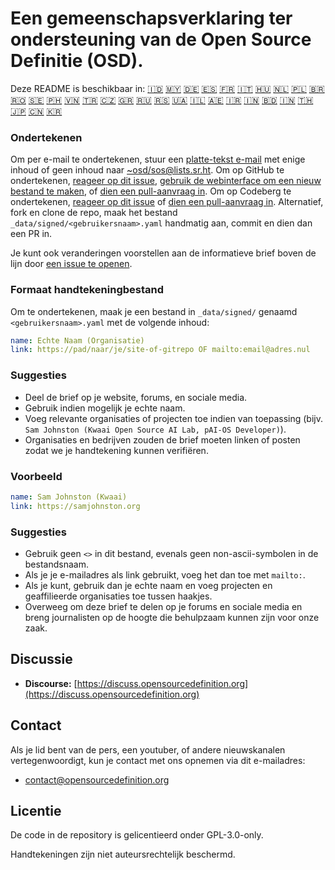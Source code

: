 # Een gemeenschapsverklaring ter ondersteuning van de Open Source Definitie (OSD).

Deze README is beschikbaar in:
[🇮🇩](README_ID.md)
[🇲🇾](README_MS.md)
[🇩🇪](README_DE.md)
[🇪🇸](README_ES.md)
[🇫🇷](README_FR.md)
[🇮🇹](README_IT.md)
[🇭🇺](README_HU.md)
[🇳🇱](README_NL.md)
[🇵🇱](README_PL.md)
[🇧🇷](README_PT-BR.md)
[🇷🇴](README_RO.md)
[🇸🇪](README_SV.md)
[🇵🇭](README_TL.md)
[🇻🇳](README_VI.md)
[🇹🇷](README_TR.md)
[🇨🇿](README_CS.md)
[🇬🇷](README_EL.md)
[🇷🇺](README_RU.md)
[🇷🇸](README_SR.md)
[🇺🇦](README_UK.md)
[🇮🇱](README_HE.md)
[🇦🇪](README_AR.md)
[🇮🇷](README_FA.md)
[🇮🇳](README_HI.md)
[🇧🇩](README_BN.md)
[🇮🇳](README_TA.md)
[🇹🇭](README_TH.md)
[🇯🇵](README_JA.md)
[🇨🇳](README_ZH-CN.md)
[🇰🇷](README_KO.md)

### Ondertekenen

Om per e-mail te ondertekenen, stuur een [platte-tekst e-mail](https://useplaintext.email/) met enige inhoud of geen inhoud naar  [~osd/sos@lists.sr.ht](mailto:~osd/sos@lists.sr.ht).
Om op GitHub te ondertekenen, [reageer op dit issue](https://github.com/OpenSourceDefinition/SaveOpenSource/issues/1), [gebruik de webinterface om een nieuw bestand te maken](https://github.com/OpenSourceDefinition/SaveOpenSource/new/master/_data/signed), of [dien een pull-aanvraag in](https://github.com/OpenSourceDefinition/SaveOpenSource/pulls).
Om op Codeberg te ondertekenen, [reageer op dit issue](https://codeberg.org/osd/sos/issues/1) of [dien een pull-aanvraag in](https://codeberg.org/osd/sos/pulls).
Alternatief, fork en clone de repo, maak het bestand `_data/signed/<gebruikersnaam>.yaml` handmatig aan, commit en dien dan een PR in.

Je kunt ook veranderingen voorstellen aan de informatieve brief boven de lijn door [een issue te openen](https://codeberg.org/osd/sos/issues).

### Formaat handtekeningbestand

Om te ondertekenen, maak je een bestand in `_data/signed/` genaamd `<gebruikersnaam>.yaml` met de volgende inhoud:

```yaml
name: Echte Naam (Organisatie)
link: https://pad/naar/je/site-of-gitrepo OF mailto:email@adres.nul
```

### Suggesties
- Deel de brief op je website, forums, en sociale media.
- Gebruik indien mogelijk je echte naam.
- Voeg relevante organisaties of projecten toe indien van toepassing (bijv. `Sam Johnston (Kwaai Open Source AI Lab, pAI-OS Developer)`).
- Organisaties en bedrijven zouden de brief moeten linken of posten zodat we je handtekening kunnen verifiëren.

### Voorbeeld

```yaml
name: Sam Johnston (Kwaai)
link: https://samjohnston.org
```

### Suggesties

- Gebruik geen `<>` in dit bestand, evenals geen non-ascii-symbolen in de bestandsnaam.
- Als je je e-mailadres als link gebruikt, voeg het dan toe met `mailto:`.
- Als je kunt, gebruik dan je echte naam en voeg projecten en geaffilieerde organisaties toe tussen haakjes.
- Overweeg om deze brief te delen op je forums en sociale media en breng journalisten op de hoogte die behulpzaam kunnen zijn voor onze zaak.

## Discussie

- **Discourse:** [https://discuss.opensourcedefinition.org](https://discuss.opensourcedefinition.org)

## Contact
Als je lid bent van de pers, een youtuber, of andere nieuwskanalen vertegenwoordigt, kun je contact met ons opnemen via dit e-mailadres:
- [contact@opensourcedefinition.org](mailto:contact@opensourcedefinition.org)

## Licentie
De code in de repository is gelicentieerd onder GPL-3.0-only.

Handtekeningen zijn niet auteursrechtelijk beschermd.